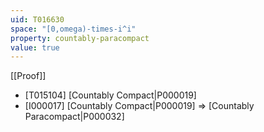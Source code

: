 ```yaml
---
uid: T016630
space: "[0,omega)-times-i^i"
property: countably-paracompact
value: true
---
```

[[Proof]]

* [T015104] [Countably Compact|P000019]
* [I000017] [Countably Compact|P000019] => [Countably Paracompact|P000032]

